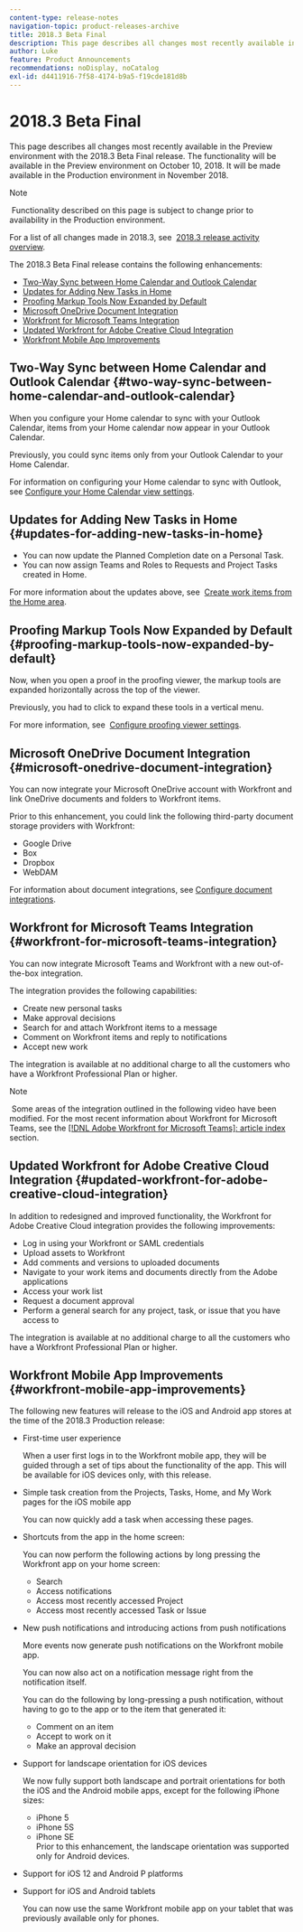 ```yaml
---
content-type: release-notes
navigation-topic: product-releases-archive
title: 2018.3 Beta Final
description: This page describes all changes most recently available in the Preview environment with the 2018.3 Beta Final release. The functionality will be available in the Preview environment on October 10, 2018. It will be made available in the Production environment in November 2018.
author: Luke
feature: Product Announcements
recommendations: noDisplay, noCatalog
exl-id: d4411916-7f58-4174-b9a5-f19cde181d8b
---
```

# 2018.3 Beta Final

This page describes all changes most recently available in the Preview environment with the 2018.3 Beta Final release.&nbsp;The functionality will be available in the Preview environment on October 10, 2018. It will be made available in&nbsp;the Production environment in November 2018.

>[!NOTE]
>
>&nbsp;Functionality described on this page is subject to change prior to availability in the Production environment.

For a list of all changes made in 2018.3, see&nbsp; [2018.3 release activity overview](../../../../product-announcements/product-releases/quarterly-release-archive/2018.3-release-activity/2018-3-release-activity-overview.md).

The 2018.3 Beta Final release contains the following enhancements:

* [Two-Way Sync between Home Calendar and Outlook Calendar](#two-way-sync-between-home-calendar-and-outlook-calendar) 
* [Updates for Adding New Tasks in Home](#updates-for-adding-new-tasks-in-home) 
* [Proofing Markup Tools Now Expanded by Default](#proofing-markup-tools-now-expanded-by-default) 
* [Microsoft OneDrive Document Integration](#microsoft-onedrive-document-integration) 
* [Workfront for Microsoft Teams Integration](#workfront-for-microsoft-teams-integration) 
* [Updated Workfront for Adobe Creative Cloud Integration](#updated-workfront-for-adobe-creative-cloud-integration) 
* [Workfront Mobile App Improvements](#workfront-mobile-app-improvements)

## Two-Way Sync between Home Calendar and Outlook Calendar {#two-way-sync-between-home-calendar-and-outlook-calendar}

When you configure your Home calendar to sync with your Outlook Calendar, items from your Home calendar now appear in your Outlook Calendar.

Previously, you could sync items only from your Outlook Calendar to your Home Calendar.

For information on configuring your Home calendar to sync with Outlook, see [Configure your Home Calendar view settings](../../../../workfront-basics/using-home/using-the-home-area/configure-home-calendar-view.md).

## Updates for Adding New Tasks in Home {#updates-for-adding-new-tasks-in-home}

* You can now update the Planned Completion date on a Personal Task.
* You can now assign Teams and Roles to Requests and Project Tasks created in Home.

For more information about the updates above, see&nbsp; [Create work items from the Home area](../../../../workfront-basics/using-home/using-the-home-area/create-work-items-in-home.md).

## Proofing Markup Tools Now Expanded by Default {#proofing-markup-tools-now-expanded-by-default}

Now, when you open a proof in the proofing viewer, the markup tools are expanded horizontally across the top of the viewer.

Previously, you had to click to expand these tools in a vertical menu.

For more information, see&nbsp; [Configure proofing viewer settings](../../../../review-and-approve-work/proofing/reviewing-proofs-within-workfront/configure-proofing-viewer-settings.md).

## Microsoft OneDrive Document Integration {#microsoft-onedrive-document-integration}

You can now integrate your Microsoft OneDrive account with Workfront and link OneDrive documents and folders to Workfront items.

Prior to this enhancement, you could link the following third-party document storage providers with Workfront:

* Google Drive
* Box
* Dropbox
* WebDAM

For information about document integrations, see [Configure document integrations](../../../../administration-and-setup/configure-integrations/configure-document-integrations.md).

## Workfront for Microsoft Teams Integration {#workfront-for-microsoft-teams-integration}

You can now integrate Microsoft Teams and Workfront with a new out-of-the-box integration.

The integration provides the following capabilities:

* Create new personal tasks
* Make approval decisions
* Search for and attach Workfront items to a message
* Comment on Workfront items and reply to notifications
* Accept new work

The integration is available&nbsp;at no additional charge to all the customers who have a Workfront Professional Plan or higher.

>[!NOTE]
>
>&nbsp;Some areas of the integration outlined in the following video have been modified. For the most recent information about Workfront for Microsoft Teams, see the [[!DNL Adobe Workfront for Microsoft Teams]: article index](../../../../workfront-integrations-and-apps/using-workfront-with-microsoft-teams/use-workfront-with-ms-teams.md) section.

## Updated Workfront for Adobe Creative Cloud Integration {#updated-workfront-for-adobe-creative-cloud-integration}

In addition to redesigned and improved functionality, the Workfront for Adobe Creative Cloud integration provides the following improvements:

* Log in using your Workfront or SAML credentials
* Upload assets to Workfront
* Add comments and versions to uploaded documents
* Navigate to your work items and documents directly from the Adobe applications
* Access your work list
* Request a document approval
* Perform a general search for any project, task, or issue that you have access to

The integration is available&nbsp;at no additional charge to all the customers who have a Workfront Professional Plan or higher.

## Workfront Mobile App Improvements {#workfront-mobile-app-improvements}

The following new features will release to the iOS and Android app stores at the time of the 2018.3 Production release:

* First-time user experience

  When a user first logs in to the Workfront mobile app, they will be guided through a set of tips about the functionality of the app. This will be available for iOS devices only, with this release.

* Simple task creation from the Projects, Tasks, Home, and My Work pages for the iOS mobile app

  You can now quickly add a task when accessing these pages.

* Shortcuts from the app in the home screen:

  You can now perform the following actions by long pressing the Workfront app on your home screen:

   * Search
   * Access notifications
   * Access most recently accessed Project&nbsp;
   * Access most recently accessed Task or Issue

* New push notifications and introducing actions from push notifications

  More events now generate push notifications on the Workfront mobile app.

  You can now also act on a notification message right from the notification itself.

  You can do the following by long-pressing a push notification, without having to go to the app or to the item that generated it:

   * Comment on an item
   * Accept to work on it
   * Make an approval decision  

* Support for landscape orientation for iOS devices

  We now fully support both landscape and portrait orientations for both the iOS and the Android mobile apps, except for the following iPhone sizes:

   * iPhone 5
   * iPhone 5S
   * iPhone SE   
     Prior to this enhancement, the landscape orientation was supported only for Android devices.

* Support for iOS 12 and Android P platforms
* Support for iOS and Android tablets

  You can now use the same Workfront mobile app on your tablet that was previously available only for phones.
